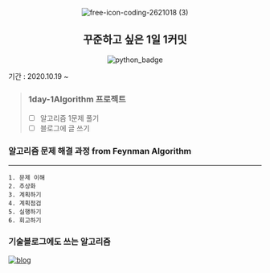 <div align=center>

![free-icon-coding-2621018 (3)](https://user-images.githubusercontent.com/56578913/99679244-12f37f80-2abf-11eb-83f7-0e8ced2cd0fc.png)
## 꾸준하고 싶은 1일 1커밋
![python_badge](https://img.shields.io/badge/-Python-blue?logo=Python&logoColor=white)

<div align=left>
  
기간 : 2020.10.19 ~
  
> ### 1day-1Algorithm 프로젝트
> - [ ] 알고리즘 1문제 풀기
> - [ ] 블로그에 글 쓰기

### 알고리즘 문제 해결 과정 from Feynman Algorithm
------
```
1. 문제 이해
2. 추상화
3. 계획하기
4. 계획점검
5. 실행하기
6. 회고하기
```

### 기술블로그에도 쓰는 알고리즘

[![blog](https://user-images.githubusercontent.com/56578913/99676221-90b58c00-2abb-11eb-9eb5-889bb331bb51.png)](https://medium.com/urechanger)

